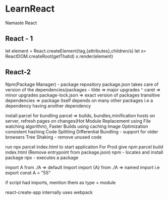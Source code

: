 # LearnReact

Namaste React

## React - 1

let element = React.createElement(tag,{attributes},children/s)
let x= ReactDOM.createRoot(getThatid)
x.render(element)

## React-2

Npm(Package Manager) - package repository
package.json takes care of version of the dependencies/packages
`~` tilde => major upgrades
`^` caret => minor upgrades
package-lock.json => exact version of packages
transitive dependencies => package itself depends on many other packages i.e a dependency having another dependency

install parcel for bundling
parcel
=>
builds,
bundles,minification
hosts on server,
refresh pages on changes(Hot Module Replacement using File watching algorithm),
Faster Builds using caching
Image Optimization
consistent hashing
Code Splitting
Differential Bundling - support for older browsers
Tree Shaking - remove unused code

run npx parcel index.html to start application
For Prod give npm parcel build index.html (Remove entrypoint from package.json)
npm - locates and install package
npx - executes a package

import A from ./A => default Import
import {A} from ./A => named import i.e export const A = "55"

if script had imports, mention them as type = module

react-create-app internally uses webpack
